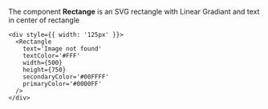 The component **Rectange** is an SVG rectangle with Linear Gradiant and text in center of rectangle

```tsx
<div style={{ width: '125px' }}>
  <Rectangle
    text='Image not found'
    textColor='#FFF'
    width={500}
    height={750}
    secondaryColor='#00FFFF'
    primaryColor='#0000FF'
  />
</div>
```
